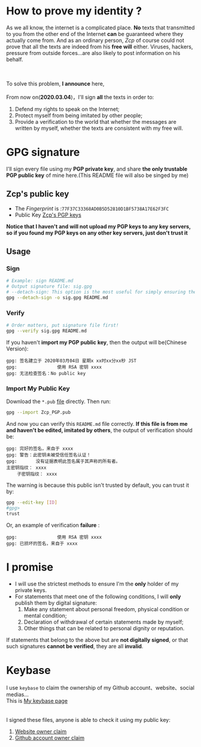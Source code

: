 # How to prove my identity ?
As we all know, the internet is a complicated place. **No** texts that transmitted to you from the other end of the Internet **can** be guaranteed where they actually come from. And as an ordinary person, *Zcp* of course could not prove that all the texts are indeed from his **free will** either. Viruses, hackers, pressure from outside forces...are also likely to post information on his behalf.  
<br><br>

To solve this problem, **I announce** here, 
<br><br>
From now on(**2020.03.04**)，I'll sign **all** the texts in order to:  
1. Defend my rights to speak on the Internet;
2. Protect myself from being imitated by other people;
3. Provide a verification to the world that whether the messages are written by myself, whether the texts are consistent with my free will.

# GPG signature
I'll sign every file using my **PGP private key**, and share **the only trustable PGP public key** of mine here.(This README file will also be singed by me)

## Zcp's public key
- The *Fingerprint* is :`77F37C33368AD0B5D52810D1BF5738A17E62F3FC`  
- Public Key
[Zcp's PGP keys](./Zcp_PGP.pub)

**Notice that I haven't and will not upload my PGP keys to any key servers, so if you found my PGP keys on any other key servers, just don't trust it**

## Usage

### Sign
```bash
# Example: sign README.md
# Output signature file: sig.gpg
# --detach-sign: This option is the most useful for simply ensuring the integrity (but not privacy) of a large file
gpg --detach-sign -o sig.gpg README.md
```

### Verify
```bash
# Order matters, put signature file first!
gpg --verify sig.gpg README.md
```
If you haven't **import my PGP public key**, then the output will be(Chinese Version):
```
gpg: 签名建立于 2020年03月04日 星期x xx时xx分xx秒 JST
gpg:               使用 RSA 密钥 xxxx
gpg: 无法检查签名：No public key
```

### Import My Public Key
Download the `*.pub` [file](./Zcp_PGP.pub) directly.
Then run:
```bash
gpg --import Zcp_PGP.pub
```
And now you can verify this `README.md` file correctly.
**If this file is from me and haven't be edited, imitated by others**, the output of verification should be:

```
gpg: 完好的签名，来自于 xxxx
gpg: 警告：此密钥未被受信任签名认证！
gpg:       没有证据表明此签名属于其声称的所有者。
主密钥指纹： xxxx
    子密钥指纹： xxxx
```
The warning is because this public isn't trusted by default, you can trust it by:
```bash
gpg --edit-key [ID]
#gpg>
trust
```
Or, an example of verification **failure** :

```
gpg:               使用 RSA 密钥 xxxx
gpg: 已损坏的签名，来自于 xxxx
```



# I promise
- I will use the strictest methods to ensure I'm the **only** holder of my private keys.
- For statements that meet one of the following conditions, I will **only** publish them by digital signature:
    1. Make any statement about personal freedom, physical condition or mental condition;
    2. Declaration of withdrawal of certain statements made by myself;
    3. Other things that can be related to personal dignity or reputation.

If statements that belong to the above but are **not digitally signed**, or that such signatures **cannot be verified**, they are all **invalid**.

# Keybase

I use `keybase` to claim the ownership of my Github account、website、social medias...  
This is [My keybase page](https://keybase.io/jiyotomare)  
<br><br>
I signed these files, anyone is able to check it using my public key:  
1. [Website owner claim](https://chengpengzhao.com/keybase.txt)
2. [Github account owner claim](https://gist.githubusercontent.com/chengpengzhao/83713a386be8e899bd5e21885cc55d7c/raw/945767da7d719e1252f5cae9e7114de1e28b30fc/keybase.md)

